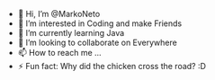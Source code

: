 - 👋 Hi, I’m @MarkoNeto
- 👀 I’m interested in Coding and make Friends
- 🌱 I’m currently learning Java
- 💞️ I’m looking to collaborate on Everywhere
- 📫 How to reach me ...
- ⚡ Fun fact: Why did the chicken cross the road? :D

<!---
MarkoNeto/MarkoNeto is a ✨ special ✨ repository because its `README.md` (this file) appears on your GitHub profile.
You can click the Preview link to take a look at your changes.
--->
